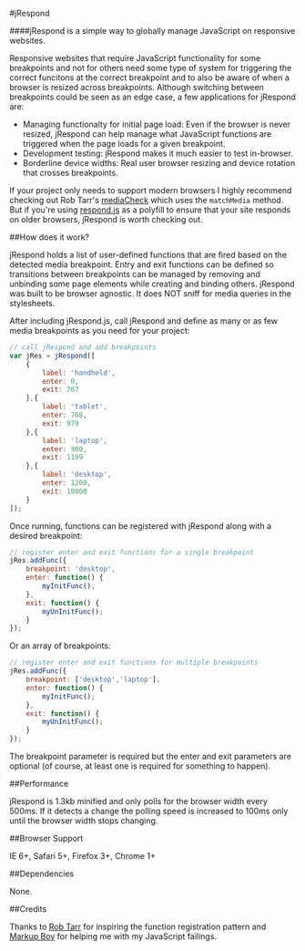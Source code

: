 #jRespond

####jRespond is a simple way to globally manage JavaScript on responsive websites.

Responsive websites that require JavaScript functionality for some breakpoints and not for others need some type of system for triggering the correct funcitons at the correct breakpoint and to also be aware of when a browser is resized across breakpoints. Although switching between breakpoints could be seen as an edge case, a few applications for jRespond are:

* Managing functionalty for initial page load: Even if the browser is never resized, jRespond can help manage what JavaScript functions are triggered when the page loads for a given breakpoint.
* Development testing: jRespond makes it much easier to test in-browser.
* Borderline device widths: Real user browser resizing and device rotation that crosses breakpoints.

If your project only needs to support modern browsers I highly recommend checking out Rob Tarr's <a href="https://github.com/sparkbox/mediaCheck">mediaCheck</a> which uses the <code>matchMedia</code> method. But if you're using <a href="https://github.com/scottjehl/Respond">respond.js</a> as a polyfill to ensure that your site responds on older browsers, jRespond is worth checking out.

##How does it work?

jRespond holds a list of user-defined functions that are fired based on the detected media breakpoint. Entry and exit functions can be defined so transitions between breakpoints can be managed by removing and unbinding some page elements while creating and binding others. jRespond was built to be browser agnostic. It does NOT sniff for media queries in the stylesheets.

After including jRespond.js, call jRespond and define as many or as few media breakpoints as you need for your project:

``` JavaScript
// call jRespond and add breakpoints
var jRes = jRespond([
	{
		label: 'handheld',
		enter: 0,
		exit: 767
	},{
		label: 'tablet',
		enter: 768,
		exit: 979
	},{
		label: 'laptop',
		enter: 980,
		exit: 1199
	},{
		label: 'desktop',
		enter: 1200,
		exit: 10000
	}
]);
```

Once running, functions can be registered with jRespond along with a desired breakpoint:

``` JavaScript
// register enter and exit functions for a single breakpoint
jRes.addFunc({
	breakpoint: 'desktop',
	enter: function() {
		myInitFunc();
	},
	exit: function() {
		myUnInitFunc();
	}
});
```

Or an array of breakpoints:

``` JavaScript
// register enter and exit functions for multiple breakpoints
jRes.addFunc({
	breakpoint: ['desktop','laptop'],
	enter: function() {
		myInitFunc();
	},
	exit: function() {
		myUnInitFunc();
	}
});
```

The breakpoint parameter is required but the enter and exit parameters are optional (of course, at least one is required for something to happen).

##Performance

jRespond is 1.3kb minified and only polls for the browser width every 500ms. If it detects a change the polling speed is increased to 100ms only until the browser width stops changing.

##Browser Support

IE 6+, Safari 5+, Firefox 3+, Chrome 1+

##Dependencies

None.

##Credits

Thanks to <a href="http://seesparkbox.com/foundry/author/rob_tarr">Rob Tarr</a> for inspiring the function registration pattern and <a href="http://markupboy.com/">Markup Boy</a> for helping me with my JavaScript failings.